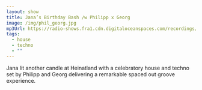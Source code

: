 ```yaml
---
layout: show
title: Jana’s Birthday Bash /w Philipp x Georg
image: /img/phil_georg.jpg
mp3Url: https://radio-shows.fra1.cdn.digitaloceanspaces.com/recordings/Jana/stream_20240811-003808_jana-birthday_philxgeorg.mp3
tags:
  - house
  - techno
  - ""
---
```

Jana lit another candle at Heinatland with a celebratory house and techno set by Philipp and Georg delivering a remarkable spaced out groove experience.